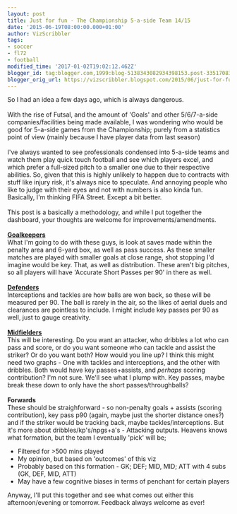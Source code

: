 ```yaml
---
layout: post
title: Just for fun - The Championship 5-a-side Team 14/15
date: '2015-06-19T08:00:00.000+01:00'
author: VizScribbler
tags:
- soccer
- fl72
- football
modified_time: '2017-01-02T19:02:12.462Z'
blogger_id: tag:blogger.com,1999:blog-5138343082934398153.post-3351708333718792094
blogger_orig_url: https://vizscribbler.blogspot.com/2015/06/just-for-fun-championship-5-side-team.html
---
```


So I had an idea a few days ago, which is always dangerous.<br /><br />With the rise of Futsal, and the amount of 'Goals' and other 5/6/7-a-side companies/facilities being made available, I was wondering who would be good for 5-a-side games from the Championship; purely from a statistics point of view (mainly because I have player data from last season)<br /><br />I've always wanted to see professionals condensed into 5-a-side teams and watch them play quick touch football and see which players excel, and which prefer a full-sized pitch to a smaller one due to their respective abilities. So, given that this is highly unlikely to happen due to contracts with stuff like injury risk, it's always nice to speculate. And annoying people who like to judge with their eyes and not with numbers is also kinda fun.<br />Basically, I'm thinking FIFA Street. Except a bit better.<br /><br />This post is a basically a methodology, and while I put together the dashboard, your thoughts are welcome for improvements/amendments.<br /><br /><span style="text-decoration: underline;"><strong>Goalkeepers</strong></span><br />What I'm going to do with these guys, is look at saves made within the penalty area and 6-yard box, as well as pass success. As these smaller matches are played with smaller goals at close range, shot stopping I'd imagine would be key. That, as well as distribution. These aren't big pitches, so all players will have 'Accurate Short Passes per 90' in there as well.<br /><br /><span style="text-decoration: underline;"><strong>Defenders</strong></span><br />Interceptions and tackles are how balls are won back, so these will be measured per 90. The ball is rarely in the air, so the likes of aerial duels and clearances are pointless to include. I might include key passes per 90 as well, just to gauge creativity.<br /><br /><span style="text-decoration: underline;"><strong>Midfielders</strong></span><br />This will be interesting. Do you want an attacker, who dribbles a lot who can pass and score, or do you want someone who can tackle and assist the striker? Or do you want both? How would you line up? I think this might need two graphs - One with tackles and interceptions, and the other with dribbles. Both would have key passes+assists, and *perhaps* scoring contribution? I'm not sure. We'll see what I plump with. Key passes, maybe break these down to only have the short passes/throughballs?<br /><br /><strong>Forwards</strong><br />These should be straighforward - so non-penalty goals + assists (scoring contribution), key pass p90 (again, maybe just the shorter distance ones?) and if the striker would be tracking back, maybe tackles/interceptions. But it's more about dribbles/kp's/npgs+a's - Attacking outputs.  Heavens knows what formation, but the team I eventually 'pick' will be; <br /><ul><li>Filtered for &gt;500 mins played</li><li>My opinion, but based on 'outcomes' of this viz</li><li>Probably based on this formation - GK; DEF; MID, MID; ATT with 4 subs (GK, DEF, MID, ATT)</li><li>May have a few cognitive biases in terms of penchant for certain players</li></ul>Anyway, I'll put this together and see what comes out either this afternoon/evening or tomorrow. Feedback always welcome as ever!